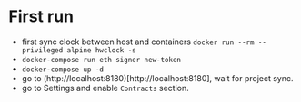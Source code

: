 # First run
- first sync clock between host and containers `docker run --rm --privileged alpine hwclock -s`
- `docker-compose run eth signer new-token`
- `docker-compose up -d`
- go to (http://localhost:8180)[http://localhost:8180], wait for project sync.
- go to Settings and enable `Contracts` section.